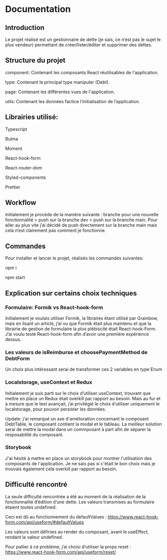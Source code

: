 # Documentation

## Introduction

Le projet réalisé est un gestionnaire de dette (je sais, ce n’est pas le sujet le plus vendeur) permettant de créer/lister/éditer et supprimer des dettes.

## Structure du projet

component: Contenant les composants React réutilisables de l'application.

type: Contenant le principal type manipuler (Debt).

page: Contenant les différentes vues de l'application.

utils: Contenant les données factice l’initialisation de l’application.

## Librairies utilisé:

Typescript

Bulma

Moment

React-hook-form

React-router-dom

Styled-components

Prettier

## Workflow 

Initialement je procède de la manière suivante : branche pour une nouvelle fonctionnalité > push sur la branche dev > push sur la branche main. Pour aller au plus vite j’ai décidé de push directement sur la branche main mais cela n’est clairement pas comment je fonctionne.


## Commandes

Pour installer et lancer le projet, réalisés les commandes suivantes:

npm i

npm start

## Explication sur certains choix techniques

### Formulaire: Formik vs React-hook-form

Initialement je voulais utiliser Formik, la libraires étant utilisé par Grainbow, mais en lisant un article, j’ai vu que Formik était plus maintenu et que la librairie de gestion de formulaire la plus plébiscité était React-hook-Form. J’ai voulu testé React-hook-form afin d’avoir une première expérience dessus.

### Les valeurs de isReimburse et choosePaymentMethod de DebtForm

Un choix plus intéressant serai de transformer ces 2 variables en type Enum

### Localstorage, useContext et Redux

Initialement je suis parti sur le choix d’utiliser useContext, trouvant que mettre en place un Redux était overkill par rapport au besoin. Mais au fur et à mesure que le test avançait, j’ai privilégié le choix d’utiliser uniquement le localstorage, pour pouvoir persister les données.

Update: j'ai remarqué un axe d'amélioration concernant le composant DebtTable, le composant contient la modal et le tableau. La meilleur solution serai de mettre la modal dans un commposant à part afin de séparer la resposabilité du composant.

### Storybook

J'ai hésité à mettre en place un storybook pour montrer l'utilisation des composants de l'application. Je ne sais pas si c'était le bon choix mais je trouvais également cela overkill par rapport au besoin.

## Difficulté rencontré

La seule difficulté rencontrée a été au moment de la réalisation de la fonctionnalité d’édition d’une dette. Les valeurs transmises au formulaire étaient toutes undefined.

Ceci est dû au fonctionnement du defaultValues : https://www.react-hook-form.com/api/useform/#defaultValues

Les valeurs sont définies au render du composant, avant le useEffect, rendant la valeur undefined.

Pour pallier à ce problème, j’ai choisi d’utiliser la props reset : https://www.react-hook-form.com/api/useform/reset/

